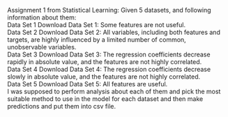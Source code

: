 Assignment 1 from Statistical Learning: Given 5 datasets, and following information about them:  
Data Set 1 Download Data Set 1: Some features are not useful.  
Data Set 2 Download Data Set 2: All variables, including both features and targets, are highly influenced by a limited number of common, unobservable variables.  
Data Set 3 Download Data Set 3: The regression coefficients decrease rapidly in absolute value, and the features are not highly correlated.  
Data Set 4 Download Data Set 4:  The regression coefficients decrease slowly in absolute value, and the features are not highly correlated.  
Data Set 5 Download Data Set 5: All features are useful.  
I was supposed to perform analysis about each of them and pick the most suitable method to use in the model for each dataset and then make predictions and put them into csv file.

